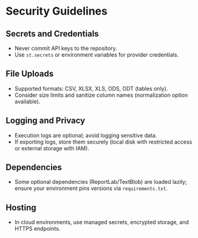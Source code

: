 # Security Guidelines

## Secrets and Credentials
- Never commit API keys to the repository.
- Use `st.secrets` or environment variables for provider credentials.

## File Uploads
- Supported formats: CSV, XLSX, XLS, ODS, ODT (tables only).
- Consider size limits and sanitize column names (normalization option available).

## Logging and Privacy
- Execution logs are optional; avoid logging sensitive data.
- If exporting logs, store them securely (local disk with restricted access or external storage with IAM).

## Dependencies
- Some optional dependencies (ReportLab/TextBlob) are loaded lazily; ensure your environment pins versions via `requirements.txt`.

## Hosting
- In cloud environments, use managed secrets, encrypted storage, and HTTPS endpoints.
